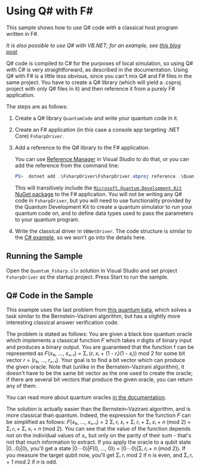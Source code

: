 # Using Q# with F# #

This sample shows how to use Q# code with a classical host program written in F#.

*It is also possible to use Q# with VB.NET; for an example, see [this blog post](https://github.com/tcNickolas/MiscQSharp/tree/master/Quantum_VBNet).*

Q# code is compiled to C# for the purposes of local simulation, so using Q# with C# is very straightforward, as described in the documentation. Using Q# with F# is a little less obvious, since you can't mix Q# and F# files in the same project. You have to create a Q# library (which will yield a .csproj project with only Q# files in it) and then reference it from a purely F# application.

The steps are as follows:

1. Create a Q# library `QuantumCode` and write your quantum code in it.
2. Create an F# application (in this case a console app targeting .NET Core) `FsharpDriver`.
3. Add a reference to the Q# library to the F# application.

   You can use [Reference Manager](https://docs.microsoft.com/visualstudio/ide/how-to-add-or-remove-references-by-using-the-reference-manager) in Visual Studio to do that, or you can add the reference from the command line:

    ```PowerShell
    PS>  dotnet add .\FsharpDriver\FsharpDriver.vbproj reference .\QuantumCode\QuantumCode.csproj
    ```
   
   This will transitively include the [`Microsoft.Quantum.Development.Kit` NuGet package](https://www.nuget.org/packages/Microsoft.Quantum.Development.Kit) to the F# application.
   You will not be writing any Q# code in `FsharpDriver`, but you will need to use functionality provided by the Quantum Development Kit to create a quantum simulator to run your quantum code on, and to define data types used to pass the parameters to your quantum program.
5. Write the classical driver in `VBNetDriver`.
   The code structure is similar to the [C# example](https://docs.microsoft.com/quantum/quickstart#step-3-enter-the-c-driver-code), so we won't go into the details here.


## Running the Sample

Open the `Quantum_Fsharp.sln` solution in Visual Studio and set project `FsharpDriver` as the startup project. Press Start to run the sample.


## Q# Code in the Sample

   This example uses the last problem from [this quantum kata](https://github.com/Microsoft/QuantumKatas/tree/master/DeutschJozsaAlgorithm), 
   which solves a task similar to the Bernstein–Vazirani algorithm, but has a slightly more interesting classical answer verification code. 
   
   The problem is stated as follows: You are given a black box quantum oracle which implements a classical function 𝐹 which takes 𝑛 digits of binary input and produces a binary output.
   You are guaranteed that the function f can be represented as
   𝐹(𝑥₀, ..., 𝑥ₙ₋₁) = Σᵢ (𝑟ᵢ 𝑥ᵢ + (1 - 𝑟ᵢ)(1 - 𝑥ᵢ)) mod 2 for some bit vector 𝑟 = (𝑟₀, …, 𝑟ₙ₋₁).
   Your goal is to find a bit vector which can produce the given oracle. Note that (unlike in the Bernstein–Vazirani algorithm), it doesn't have to be the same bit vector as the one used to create the oracle; if there are several bit vectors that produce the given oracle, you can return any of them.

   You can read more about quantum oracles [in the documentation](https://docs.microsoft.com/quantum/concepts/oracles).
   
   The solution is actually easier than the Bernstein–Vazirani algorithm, and is more classical than quantum. Indeed, the expression for the function 𝐹 can be simplified as follows: 𝐹(𝑥₀, ..., 𝑥ₙ₋₁) = 2 Σᵢ 𝑟ᵢ 𝑥ᵢ + Σᵢ 𝑟ᵢ + Σᵢ 𝑥ᵢ + 𝑛 (mod 2) = Σᵢ 𝑟ᵢ + Σᵢ 𝑥ᵢ + 𝑛 (mod 2). You can see that the value of the function depends not on the individual values of 𝑥ᵢ, but only on the parity of their sum - that's not that much information to extract. If you apply the oracle to a qubit state |0...0⟩|0⟩, you'll get a state |0⋯0⟩|𝐹(0, ..., 0)⟩ = |0⋯0⟩|Σᵢ 𝑟ᵢ + 𝑛 (mod 2)⟩. If you measure the target qubit now, you'll get Σᵢ 𝑟ᵢ mod 2 if n is even, and Σᵢ 𝑟ᵢ + 1 mod 2 if 𝑛 is odd.
